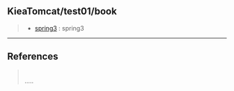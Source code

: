 ## KieaTomcat/test01/book  

> - [spring3](https://github.com/grtlinux/KieaTomcat/tree/master/test01/book "spring3") : spring3  

----------

## References
> []("")  
.....
